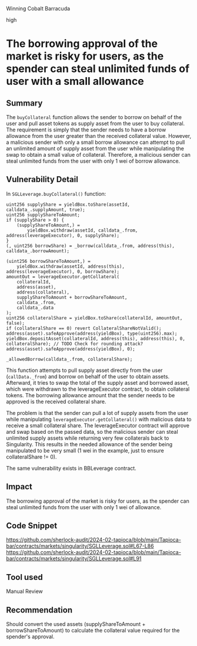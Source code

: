 Winning Cobalt Barracuda

high

# The borrowing approval of the market is risky for users, as the spender can steal unlimited funds of user with a small allowance

## Summary
The `buyCollateral` function allows the sender to borrow on behalf of the user and pull asset tokens as supply asset from the user to buy collateral. The requirement is simply that the sender needs to have a borrow allowance from the user greater than the received collateral value. However, a malicious sender with only a small borrow allowance can attempt to pull an unlimited amount of supply asset from the user while manipulating the swap to obtain a small value of collateral. Therefore, a malicious sender can steal unlimited funds from the user with only 1 wei of borrow allowance.
## Vulnerability Detail
In `SGLLeverage.buyCollateral()` function: 
```solidity=
uint256 supplyShare = yieldBox.toShare(assetId, calldata_.supplyAmount, true);
uint256 supplyShareToAmount;
if (supplyShare > 0) {
    (supplyShareToAmount,) =
        yieldBox.withdraw(assetId, calldata_.from, address(leverageExecutor), 0, supplyShare);
}
(, uint256 borrowShare) = _borrow(calldata_.from, address(this), calldata_.borrowAmount);

(uint256 borrowShareToAmount,) =
    yieldBox.withdraw(assetId, address(this), address(leverageExecutor), 0, borrowShare);
amountOut = leverageExecutor.getCollateral(
    collateralId,
    address(asset),
    address(collateral),
    supplyShareToAmount + borrowShareToAmount,
    calldata_.from,
    calldata_.data
);
uint256 collateralShare = yieldBox.toShare(collateralId, amountOut, false);
if (collateralShare == 0) revert CollateralShareNotValid();
address(asset).safeApprove(address(yieldBox), type(uint256).max);
yieldBox.depositAsset(collateralId, address(this), address(this), 0, collateralShare); // TODO Check for rounding attack?
address(asset).safeApprove(address(yieldBox), 0);

_allowedBorrow(calldata_.from, collateralShare);
```
This function attempts to pull supply asset directly from the user (`callData._from`) and borrow on behalf of the user to obtain assets. Afterward, it tries to swap the total of the supply asset and borrowed asset, which were withdrawn to the leverageExecutor contract, to obtain collateral tokens. The borrowing allowance amount that the sender needs to be approved is the received collateral share.

The problem is that the sender can pull a lot of supply assets from the user while manipulating `leverageExecutor.getCollateral()` with malicious data to receive a small collateral share. The leverageExecutor contract will approve and swap based on the passed data, so the malicious sender can steal unlimited supply assets while returning very few collaterals back to Singularity. This results in the needed allowance of the sender being manipulated to be very small (1 wei in the example, just to ensure collateralShare != 0).

The same vulnerability exists in BBLeverage contract.
## Impact
The borrowing approval of the market is risky for users, as the spender can steal unlimited funds from the user with only 1 wei of allowance.

## Code Snippet
https://github.com/sherlock-audit/2024-02-tapioca/blob/main/Tapioca-bar/contracts/markets/singularity/SGLLeverage.sol#L67-L86
https://github.com/sherlock-audit/2024-02-tapioca/blob/main/Tapioca-bar/contracts/markets/singularity/SGLLeverage.sol#L91

## Tool used

Manual Review

## Recommendation
Should convert the used assets (supplyShareToAmount + borrowShareToAmount) to calculate the collateral value required for the spender's approval.
